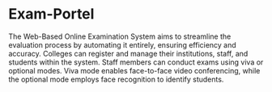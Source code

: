 # Exam-Portel

The Web-Based Online Examination System aims to streamline the evaluation process by automating it entirely, ensuring efficiency and accuracy. Colleges can register and manage their institutions, staff, and students within the system. Staff members can conduct exams using viva or optional modes. Viva mode enables face-to-face video conferencing, while the optional mode employs face recognition to identify students.
